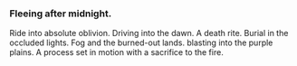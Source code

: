 ### Fleeing after midnight.

Ride into absolute oblivion. Driving into the dawn. A death rite. Burial in the occluded lights. Fog and the burned-out lands. blasting into the purple plains. A process set in motion with a sacrifice to the fire.